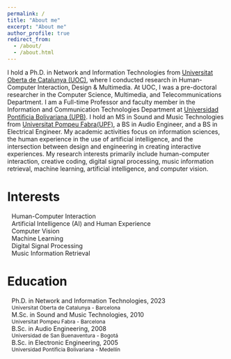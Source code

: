 ```yaml
---
permalink: /
title: "About me"
excerpt: "About me"
author_profile: true
redirect_from: 
  - /about/
  - /about.html
---
```


I hold a Ph.D. in Network and Information Technologies from [Universitat Oberta de Catalunya (UOC)](https://uoc.edu), where I conducted research in Human-Computer Interaction, Design & Multimedia. At UOC, I was a pre-doctoral researcher in the Computer Science, Multimedia, and Telecommunications Department. I am a Full-time Professor and faculty member in the Information and Communication Technologies Department at [Universidad Pontificia Bolivariana (UPB)](https://upb.edu.co). I hold an MS in Sound and Music Technologies from [Universitat Pompeu Fabra(UPF)](https://www.upf.edu/en/), a BS in Audio Engineer, and a BS in Electrical Engineer. My academic activities focus on information sciences, the human experience in the use of artificial intelligence, and the intersection between design and engineering in creating interactive experiences. My research interests primarily include human-computer interaction, creative coding, digital signal processing, music information retrieval, machine learning, artificial intelligence, and computer vision.

Interests
======
<ul style="list-style-type: none; padding-left: 0;">
    <li>
        <i class="fas fa-thumbtack" style="margin-right: 10px;"></i>
        Human-Computer Interaction
    </li>
    <li>
        <i class="fas fa-thumbtack" style="margin-right: 10px;"></i>
        Artificial Intelligence (AI) and Human Experience
    </li>
    <li>
        <i class="fas fa-thumbtack" style="margin-right: 10px;"></i>
        Computer Vision
    </li>
    <li>
        <i class="fas fa-thumbtack" style="margin-right: 10px;"></i>
        Machine Learning
    </li>
    <li>
        <i class="fas fa-thumbtack" style="margin-right: 10px;"></i>
        Digital Signal Processing
    </li>
    <li>
        <i class="fas fa-thumbtack" style="margin-right: 10px;"></i>
        Music Information Retrieval
    </li>
</ul>

Education
=====
<ul style="list-style-type: none; padding-left: 0;">
  <li>
      <i class="fas fa-graduation-cap" style="margin-right: 10px;"></i>
            <div style="display: inline-block; vertical-align: top;">
                <div>Ph.D. in Network and Information Technologies, 2023</div>
                <div style="font-size: 9pt;">Universitat Oberta de Catalunya - Barcelona</div>
            </div>
  </li>
  <li>
      <i class="fas fa-graduation-cap" style="margin-right: 10px;"></i>
            <div style="display: inline-block; vertical-align: top;">
                <div>M.Sc. in Sound and Music Technologies, 2010</div>
                <div style="font-size: 9pt;">Universitat Pompeu Fabra - Barcelona</div>
            </div>
   </li>
   <li>
       <i class="fas fa-graduation-cap" style="margin-right: 10px;"></i>
            <div style="display: inline-block; vertical-align: top;">
                <div>B.Sc. in Audio Engineering, 2008</div>
                <div style="font-size: 9pt;">Universidad de San Buenaventura - Bogotá</div>
            </div>
    </li>
    <li>
        <i class="fas fa-graduation-cap" style="margin-right: 10px;"></i>
            <div style="display: inline-block; vertical-align: top;">
                <div>B.Sc. in Electronic Engineering, 2005</div>
                <div style="font-size: 9pt;">Universidad Pontificia Bolivariana - Medellín</div>
            </div>
    </li>
</ul>
  
